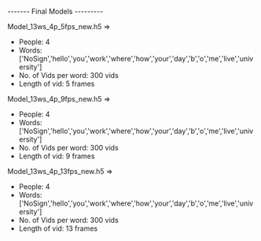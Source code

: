 ------- Final Models ---------

Model_13ws_4p_5fps_new.h5 => 
- People: 4
- Words: ['NoSign','hello','you','work','where','how','your','day','b','o','me','live','university']
- No. of Vids per word: 300 vids
- Length of vid: 5 frames

Model_13ws_4p_9fps_new.h5 => 
- People: 4
- Words: ['NoSign','hello','you','work','where','how','your','day','b','o','me','live','university']
- No. of Vids per word: 300 vids
- Length of vid: 9 frames

Model_13ws_4p_13fps_new.h5 => 
- People: 4
- Words: ['NoSign','hello','you','work','where','how','your','day','b','o','me','live','university']
- No. of Vids per word: 300 vids
- Length of vid: 13 frames